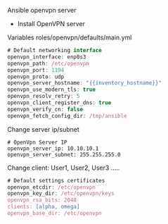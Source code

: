 Ansible openvpn server

  * Install OpenVPN server

Variables roles/openvpn/defaults/main.yml

```javascript
# Default networking interface
openvpn_interface: enp0s3
openvpn_path: /etc/openvpn
openvpn_port: 1194
openvpn_proto: udp
openvpn_server_hostname: "{{inventory_hostname}}"
openvpn_use_modern_tls: true
openvpn_resolv_retry: 5
openvpn_client_register_dns: true
openvpn_verify_cn: false
openvpn_fetch_config_dir: /tmp/ansible
```

Change server ip/subnet
```
# OpenVpn Server IP
openvpn_server_ip: 10.10.10.1
openvpn_server_subnet: 255.255.255.0
```

Change client: User1, User2, User3 .....
```javascript
# Default settings certificates
openvpn_etcdir: /etc/openvpn
openvpn_key_dir: /etc/openvpn/keys
openvpn_rsa_bits: 2048
clients: [alpha, omega]
openvpn_base_dir: /etc/openvpn
```
